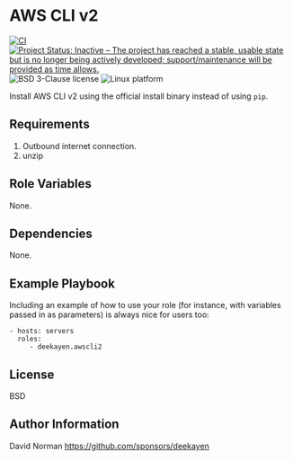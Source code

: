 AWS CLI v2
=========

[![CI](https://github.com/deekayen/ansible-role-awscli2/workflows/CI/badge.svg?branch=main)](https://github.com/deekayen/ansible-role-awscli2/actions?query=workflow%3ACI) [![Project Status: Inactive – The project has reached a stable, usable state but is no longer being actively developed; support/maintenance will be provided as time allows.](https://www.repostatus.org/badges/latest/inactive.svg)](https://www.repostatus.org/#inactive) ![BSD 3-Clause license](https://img.shields.io/badge/license-BSD%203--Clause-blue) ![Linux platform](https://img.shields.io/badge/platform-linux-lightgrey)

Install AWS CLI v2 using the official install binary instead of using `pip`.

Requirements
------------
1. Outbound internet connection.
2. unzip 

Role Variables
--------------

None.

Dependencies
------------

None.

Example Playbook
----------------

Including an example of how to use your role (for instance, with variables
passed in as parameters) is always nice for users too:

    - hosts: servers
      roles:
         - deekayen.awscli2

License
-------

BSD

Author Information
------------------

David Norman
https://github.com/sponsors/deekayen
